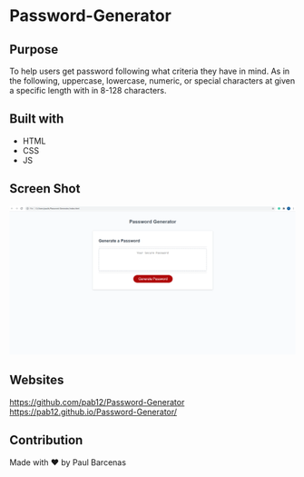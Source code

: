 # Password-Generator

## Purpose 
To help users get password following what criteria they have in mind. As in the following, uppercase, lowercase, numeric, or special characters at given a specific length with in 8-128 characters.

## Built with 
* HTML
* CSS
* JS

## Screen Shot
![Password Generator website](assets/images/website-screenshot.png)
## Websites
https://github.com/pab12/Password-Generator
https://pab12.github.io/Password-Generator/

## Contribution
Made with ❤️ by Paul Barcenas